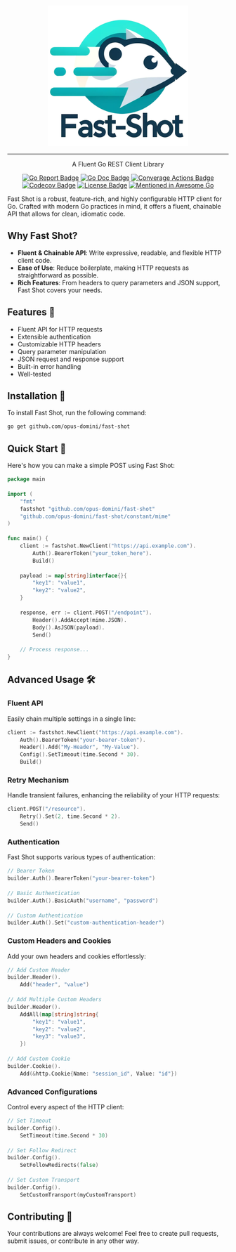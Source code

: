<div align="center">
    <img src="docs/assets/images/logo.png" alt="Logo fast-shot" width="320"/>
    <hr />
    <p>A Fluent Go REST Client Library</p>
    <p>
        <a href="https://goreportcard.com/report/opus-domini/fast-shot"><img src="https://goreportcard.com/badge/opus-domini/fast-shot" alt="Go Report Badge"></a>
        <a href="https://godoc.org/github.com/opus-domini/fast-shot"><img src="https://godoc.org/github.com/opus-domini/fast-shot?status.svg" alt="Go Doc Badge"></a>    
        <a href="https://github.com/opus-domini/fast-shot/actions/workflows/coverage.yml"><img src="https://github.com/opus-domini/fast-shot/actions/workflows/coverage.yml/badge.svg" alt="Converage Actions Badge"></a>
        <a href="https://codecov.io/gh/opus-domini/fast-shot"><img src="https://codecov.io/gh/opus-domini/fast-shot/graph/badge.svg?token=C80QDL5W7T" alt="Codecov Badge"/></a>        
        <a href="https://github.com/opus-domini/fast-shot/blob/main/LICENSE"><img src="https://img.shields.io/github/license/opus-domini/fast-shot.svg" alt="License Badge"></a>
        <a href="https://github.com/avelino/awesome-go"><img src="https://awesome.re/mentioned-badge.svg" alt="Mentioned in Awesome Go"></a>
    </p>
</div>

Fast Shot is a robust, feature-rich, and highly configurable HTTP client for Go. Crafted with modern Go practices in mind, it offers a fluent, chainable API that allows for clean, idiomatic code.

## Why Fast Shot?

* **Fluent & Chainable API**: Write expressive, readable, and flexible HTTP client code.
* **Ease of Use**: Reduce boilerplate, making HTTP requests as straightforward as possible.
* **Rich Features**: From headers to query parameters and JSON support, Fast Shot covers your needs.

## Features 🌟

* Fluent API for HTTP requests
* Extensible authentication
* Customizable HTTP headers
* Query parameter manipulation
* JSON request and response support
* Built-in error handling
* Well-tested

## Installation 🔧

To install Fast Shot, run the following command:

```bash 
go get github.com/opus-domini/fast-shot
```

## Quick Start 🚀

Here's how you can make a simple POST using Fast Shot:

```go
package main

import (
    "fmt"
    fastshot "github.com/opus-domini/fast-shot"
    "github.com/opus-domini/fast-shot/constant/mime"
)

func main() {
    client := fastshot.NewClient("https://api.example.com").
        Auth().BearerToken("your_token_here").
        Build()

    payload := map[string]interface{}{
        "key1": "value1",
        "key2": "value2",
    }

    response, err := client.POST("/endpoint").
        Header().AddAccept(mime.JSON).
        Body().AsJSON(payload).
        Send()
	
    // Process response...
}
```

## Advanced Usage 🛠️

### Fluent API

Easily chain multiple settings in a single line:

```go 
client := fastshot.NewClient("https://api.example.com").
    Auth().BearerToken("your-bearer-token").
    Header().Add("My-Header", "My-Value").
    Config().SetTimeout(time.Second * 30).
    Build()
```
### Retry Mechanism

Handle transient failures, enhancing the reliability of your HTTP requests:

```go 
client.POST("/resource").
    Retry().Set(2, time.Second * 2).
    Send()
```

### Authentication

Fast Shot supports various types of authentication:

```go
// Bearer Token
builder.Auth().BearerToken("your-bearer-token")

// Basic Authentication
builder.Auth().BasicAuth("username", "password")

// Custom Authentication
builder.Auth().Set("custom-authentication-header")
```

### Custom Headers and Cookies

Add your own headers and cookies effortlessly:

```go 
// Add Custom Header
builder.Header().
    Add("header", "value")

// Add Multiple Custom Headers
builder.Header().
    AddAll(map[string]string{
        "key1": "value1",
        "key2": "value2",
        "key3": "value3",
    })

// Add Custom Cookie
builder.Cookie().
    Add(&http.Cookie{Name: "session_id", Value: "id"})
```

### Advanced Configurations

Control every aspect of the HTTP client:

```go
// Set Timeout
builder.Config().
    SetTimeout(time.Second * 30)

// Set Follow Redirect
builder.Config().
    SetFollowRedirects(false)

// Set Custom Transport
builder.Config().
    SetCustomTransport(myCustomTransport)
````

## Contributing 🤝

Your contributions are always welcome! Feel free to create pull requests, submit issues, or contribute in any other way.
